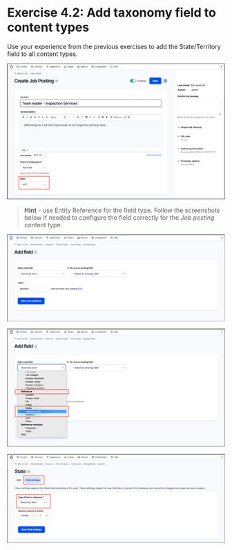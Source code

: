 # Exercise 4.2: Add taxonomy field to content types

Use your experience from the previous exercises to add the State/Territory field to all content types.

![Image of State/Territory added to Job Listing](../.gitbook/assets/Ex-4-2-Add-Taxonomy-1.png)


> **Hint** - use Entity Reference for the field type. Follow the screenshots below if needed to configure the field correctly for the _Job posting_ content type.

![Image of Add field](../.gitbook/assets/Ex-4-2-Job-State-1.png)

![Image of Select Taxonomy term](../.gitbook/assets/Ex-4-2-Add-Taxonomy-2.png)

![Image of Type of term to reference](../.gitbook/assets/Ex-4-2-Add-Taxonomy-3.png)

